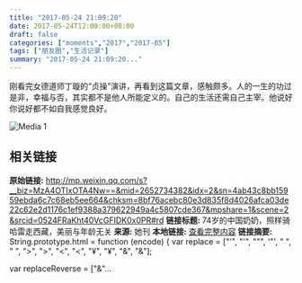 ```yaml
---
title: "2017-05-24 21:09:20"
date: 2017-05-24T12:00:00+08:00
draft: false
categories: ["moments","2017","2017-05"]
tags: ["朋友圈","生活记录"]
summary: "2017-05-24 21:09:20..."
---
```


刚看完女德道师丁璇的“贞操”演讲，再看到这篇文章，感触颇多。人的一生的功过是非，幸福与否，其实都不是他人所能定义的。自己的生活还需自己主宰。他说好你说好都不如自我感觉良好。

![Media 1](/Moments/photos/2017-05-24/201705242109200.jpg)

## 相关链接

**原始链接:** http://mp.weixin.qq.com/s?__biz=MzA4OTIxOTA4Nw==&mid=2652734382&idx=2&sn=4ab43c8bb15959ebda6c7c68eb5ee664&chksm=8bf76acebc80e3d835f8d4026afca03de22c62e2d1176c1ef9388a379622949a4c5807cde367&mpshare=1&scene=2&srcid=0524FRaKht40VcGFIDK0x0PR#rd
**链接标题:** 74岁的中国奶奶，照样骑哈雷走西藏，美丽与年龄无关
**来源:** 她刊
**本地链接:** [查看完整内容](/link_content/2017/05/2017-05-24-2/link_content/)
**链接摘要:** String.prototype.html = function (encode) {
  var replace = ["&#39;", "'", "&quot;", '"', "&nbsp;", " ", "&gt;", ">", "&lt;", "<", "&yen;", "¥", "&amp;", "&"];
 
 
 
 
 
  
  var replaceReverse = ["&"...

